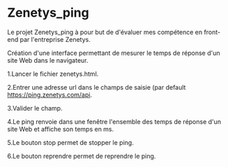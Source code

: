 # Zenetys_ping

Le projet Zenetys_ping à pour but de d'évaluer mes compétence en front-end par 
l'entreprise Zenetys.

Création d'une interface permettant de mesurer le temps de réponse d'un site Web dans le navigateur.

1.Lancer le fichier zenetys.html.

2.Entrer une adresse url dans le champs de saisie (par default https://ping.zenetys.com/api.

3.Valider le champ.

4.Le ping renvoie dans une fenêtre l'ensemble des temps de réponse d'un site Web et affiche son temps en ms.

5.Le bouton stop permet de stopper le ping.

6.Le bouton reprendre permet de reprendre le ping.





